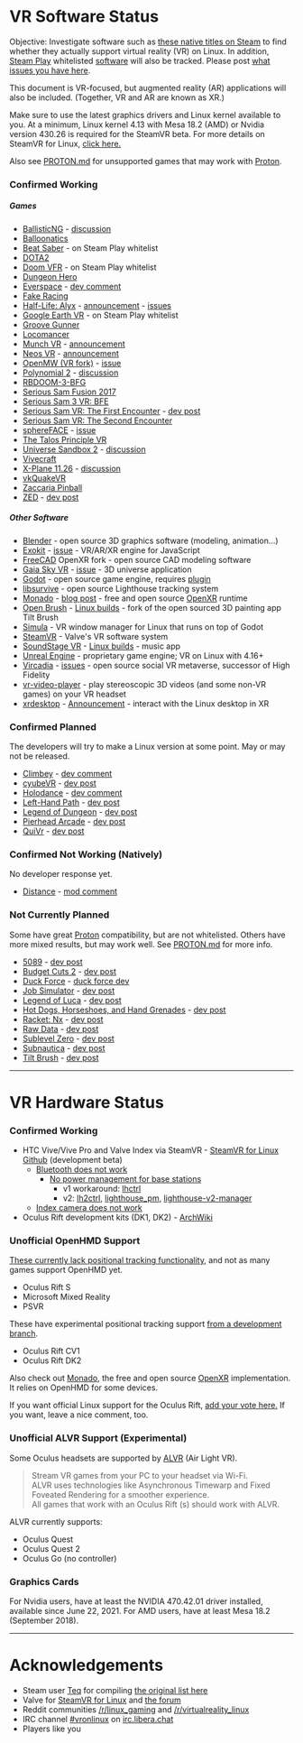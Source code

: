 <!--For a short line, feel free to use the [link text](URL) format. For longer lines, you may want to use the [link text][link reference name], and put the URL after its name in the bottom section with the others.-->

# VR Software Status

Objective: Investigate software such as [these native titles on Steam][Steam store link] to find whether they actually support virtual reality (VR) on Linux. In addition, [Steam Play] whitelisted [software] will also be tracked. Please post [what issues you have here][issues].

This document is VR-focused, but augmented reality (AR) applications will also be included. (Together, VR and AR are known as XR.)

Make sure to use the latest graphics drivers and Linux kernel available to you. At a minimum, Linux kernel 4.13 with Mesa 18.2 (AMD) or Nvidia version 430.26 is required for the SteamVR beta. For more details on SteamVR for Linux, [click here.][steamvr linux github]

Also see [PROTON.md] for unsupported games that may work with [Proton][proton].

### Confirmed Working

##### Games

* [BallisticNG][ballisticng] - [discussion][ballisticng thread]
* [Balloonatics][balloonatics]
* [Beat Saber][beat saber] - on Steam Play whitelist
* [DOTA2][dota2]
* [Doom VFR][doom vfr] - on Steam Play whitelist
* [Dungeon Hero][dungeon hero]
* [Everspace][everspace] - [dev comment][everspace dev]
* [Fake Racing][fakeracing]
* [Half-Life: Alyx][hl alyx] - [announcement][hl alyx announce] - [issues][hl alyx issues]
* [Google Earth VR][google earth vr]  - on Steam Play whitelist
* [Groove Gunner][groove gunner]
* [Locomancer][locomancer]
* [Munch VR][munch vr] - [announcement][munch vr announce]
* [Neos VR][neos vr] - [announcement][neos vr post]
* [OpenMW (VR fork)][openmw] - [issue][openmw issue]
* [Polynomial 2][polynomial 2] - [discussion][polynomial 2 thread]
* [RBDOOM-3-BFG](https://github.com/Codes4Fun/RBDOOM-3-BFG)
* [Serious Sam Fusion 2017](https://store.steampowered.com/app/564310)
* [Serious Sam 3 VR: BFE][serious sam 3]
* [Serious Sam VR: The First Encounter][serious sam vr1] - [dev post][ssvr1post]
* [Serious Sam VR: The Second Encounter][serious sam vr2]
* [sphereFACE][sphereface] - [issue](#2)
* [The Talos Principle VR](https://store.steampowered.com/app/552440/)
* [Universe Sandbox 2][universe sandbox 2] - [discussion][universe sandbox 2 discussion]
* [Vivecraft](http://www.vivecraft.org/)
* [X-Plane 11.26][xplane 11.26] - [discussion][xplane discussion]
* [vkQuakeVR][vkquakevr]
* [Zaccaria Pinball](https://store.steampowered.com/app/444930/)
* [ZED][zed] - [dev post][zed-vr]

##### Other Software

* [Blender][blender] - open source 3D graphics software (modeling, animation...)
* [Exokit][exokit] - [issue](#3) - VR/AR/XR engine for JavaScript
* [FreeCAD][freecad] OpenXR fork - open source CAD modeling software
* [Gaia Sky VR][gaia sky vr] - [issue](#4) - 3D universe application
* [Godot][godot] - open source game engine, requires [plugin][godot plugin]
* [libsurvive][libsurvive] - open source Lighthouse tracking system
* [Monado][monado] - [blog post][monado post] - free and open source [OpenXR][openxr] runtime
* [Open Brush][openbrush] - [Linux builds][openbrush builds] - fork of the open sourced 3D painting app Tilt Brush
* [Simula][simula] - VR window manager for Linux that runs on top of Godot
* [SteamVR][steamvr linux github] - Valve's VR software system
* [SoundStage VR][soundstage vr] - [Linux builds][soundstage-linux] - music app<!-- * A previous version of Unity worked with OpenVR on Linux, but Valve's Unity XR plugin needs fixing. See [unity xr]) -->
* [Unreal Engine][unreal] - proprietary game engine; VR on Linux with 4.16+
* [Vircadia](https://vircadia.com) - [issues](#13) - open source social VR metaverse, successor of High Fidelity
* [vr-video-player][vr-video] - play stereoscopic 3D videos (and some non-VR games) on your VR headset
* [xrdesktop][xrdesktop] - [Announcement][xrdesktop post] - interact with the Linux desktop in XR

### Confirmed Planned

The developers will try to make a Linux version at some point. May or may not be released.

* [Climbey][climbey] - [dev comment][climbey dev]
* [cyubeVR][cyubevr] - [dev post][cyubevr post]
* [Holodance][holodance] - [dev comment][holodance dev]
* [Left-Hand Path][left hand path] - [dev post][left hand post]
* [Legend of Dungeon][legend of dungeon] - [dev post][legend dev]
* [Pierhead Arcade][pierhead] - [dev post][pierhead dev]
* [QuiVr][quivr] - [dev post][quivr dev]

### Confirmed Not Working (Natively)

No developer response yet.

* [Distance][distance] - [mod comment][distance thread]

### Not Currently Planned

Some have great [Proton][proton] compatibility, but are not whitelisted. Others have more mixed results, but may work well. See [PROTON.md] for more info.

* [5089] - [dev post][5089 post]
* [Budget Cuts 2] - [dev post][bc2 post]
* [Duck Force] - [duck force dev]
* [Job Simulator] - [dev post][job sim post]
* [Legend of Luca] - [dev post][legend luca post]
* [Hot Dogs, Horseshoes, and Hand Grenades][h3vr] - [dev post][h3vr post]
* [Racket: Nx] - [dev post][racket nx post]
* [Raw Data] - [dev post][raw data post]
* [Sublevel Zero] - [dev post][sublevel zero post]
* [Subnautica] - [dev post][subnautica post]
* [Tilt Brush] - [dev post][tilt brush post]

----

# VR Hardware Status

### Confirmed Working

* HTC Vive/Vive Pro and Valve Index via SteamVR -
  [SteamVR for Linux Github][steamvr linux github] (development beta)
    * [Bluetooth does not work][bluetooth]
        * [No power management for base stations][base station issue]
          * v1 workaround: [lhctrl]
          * v2: [lh2ctrl], [lighthouse_pm], [lighthouse-v2-manager]
    * [Index camera does not work][index camera]
* Oculus Rift development kits (DK1, DK2) - [ArchWiki][archwiki rift]

### Unofficial OpenHMD Support

[These currently lack positional tracking functionality][openhmd], and not as many games support OpenHMD yet.

* Oculus Rift S
* Microsoft Mixed Reality
* PSVR

These have experimental positional tracking support [from a development branch][openhmd thaytan].

* Oculus Rift CV1
* Oculus Rift DK2

Also check out [Monado][monado], the free and open source [OpenXR][openxr] implementation. It relies on OpenHMD for some devices.

If you want official Linux support for the Oculus Rift, [add your vote here.][rift vote] If you want, leave a nice comment, too.

### Unofficial ALVR Support (Experimental)

Some Oculus headsets are supported by [ALVR](https://alvr-org.github.io/) (Air Light VR).

> Stream VR games from your PC to your headset via Wi-Fi.\
> ALVR uses technologies like Asynchronous Timewarp and Fixed Foveated Rendering for a smoother experience.\
> All games that work with an Oculus Rift (s) should work with ALVR. 

ALVR currently supports:

* Oculus Quest
* Oculus Quest 2
* Oculus Go (no controller)

### Graphics Cards 

For Nvidia users, have at least the NVIDIA 470.42.01 driver installed, available since June 22, 2021. For AMD users, have at least Mesa 18.2 (September 2018).

----

# Acknowledgements

* Steam user [Teq][teq] for compiling [the original list here][old list]
* Valve for [SteamVR for Linux][steamvr linux github] and [the forum][forum]
* Reddit communities [/r/linux_gaming] and [/r/virtualreality_linux]
* IRC channel [#vronlinux] on [irc.libera.chat](https://libera.chat/)
* Players like you

<!--Web Addresses (will not display)-->

  [Steam store link]: https://store.steampowered.com/search?vrsupport=401%2C402&os=linux
  [Steam Play]: https://steamcommunity.com/games/221410/announcements/detail/1696055855739350561
  [software]: https://www.protondb.com/explore?page=0&selectedFilters=userTags&selectedFilters=whitelisted&selectedTags=VR
  [issues]: https://gitlab.com/vr-on-linux/VR-on-Linux/-/issues
  [protondb tag]: https://www.protondb.com/explore?selectedFilters=userTags&selectedTags=VR
  [proton]: https://github.com/ValveSoftware/Proton/
  [PROTON.md]: https://gitlab.com/vr-on-linux/VR-on-Linux/-/blob/master/PROTON.md

<!--Confirmed Working: Games-->

  [ballisticng]: https://store.steampowered.com/app/473770
  [ballisticng thread]: https://steamcommunity.com/app/473770/discussions/9/3288067088117151530/
  [balloonatics]: https://store.steampowered.com/app/744600/Balloonatics/
  [beat saber]: https://store.steampowered.com/app/620980
  [doom vfr]: https://store.steampowered.com/app/650000
  [dota2]: https://store.steampowered.com/app/570/
  [dungeon hero]: https://store.steampowered.com/app/366810
  [everspace]: https://store.steampowered.com/app/396750
  [everspace dev]: https://steamcommunity.com/app/396750/discussions/0/1290691308569316537/?ctp=7#c3223871682611119274
  [fakeracing]: https://store.steampowered.com/app/1481600/Fake_Racing/
  [google earth vr]: https://store.steampowered.com/app/348250
  [hl alyx]: https://store.steampowered.com/app/546560/HalfLife_Alyx/
  [hl alyx announce]: https://steamcommunity.com/games/546560/announcements/detail/3758762298552654078
  [hl alyx issues]: https://gitlab.com/vr-on-linux/VR-on-Linux/-/issues/?search=Alyx&sort=title_asc&state=opened
  [locomancer]: https://store.steampowered.com/app/490250/
  [munch vr]: https://store.steampowered.com/app/549000
  [munch vr announce]: https://steamcommunity.com/games/549000/announcements/detail/254855783331915882
  [neos vr]: https://store.steampowered.com/app/740250/Neos_VR/
  [neos vr post]: https://store.steampowered.com/newshub/app/740250/view/3300515414498852519
  [openmw]: https://gitlab.com/madsbuvi/openmw
  [openmw issue]: https://gitlab.com/madsbuvi/openmw/-/issues/33#note_441945362
  [polynomial 2]: https://store.steampowered.com/app/379420
  [polynomial 2 thread]: https://steamcommunity.com/app/379420/discussions/0/135512305401923487/?tscn=1501357291#c1471966894875192367
  [serious sam 3]: https://store.steampowered.com/app/567670
  [serious sam vr1]: https://store.steampowered.com/app/552450
  [ssvr1post]: https://steamcommunity.com/games/552450/announcements/detail/508182627702316801
  [serious sam vr2]: https://store.steampowered.com/app/552460
  [sphereface]: https://store.steampowered.com/app/485680
  [vkquakevr]: https://github.com/VsevolodGolovanov/vkQuakeVR
  [xplane 11.26]: https://store.steampowered.com/app/269950
  [xplane discussion]: https://forums.x-plane.org/index.php?/forums/topic/157332-xplane-vr-on-linux/
  [universe sandbox 2]: https://store.steampowered.com/app/230290
  [universe sandbox 2 discussion]: https://steamcommunity.com/app/230290/discussions/0/1488866180597515211/?ctp=2#c2590022385666315727
  [zed]: https://store.steampowered.com/app/953370/ZED/
  [zed-vr]: https://www.reddit.com/r/linux_gaming/comments/c5ry16/zed_releases_for_linux_today_this_game_was/

<!--Confirmed Working: Other Software-->

  [blender]: https://www.blender.org/
  [exokit]: https://github.com/webmixedreality/exokit
  [freecad]: https://github.com/kwahoo2/FreeCAD/releases
  [gaia sky vr]: https://gitlab.com/langurmonkey/gaiasky/tree/vr#readme
  [godot]: https://godotengine.org/
  [godot plugin]: https://github.com/GodotVR/godot_openvr
  [libsurvive]: https://github.com/cntools/libsurvive
  [monado]: https://monado.dev
  [monado post]: https://www.collabora.com/news-and-blog/news-and-events/introducing-monado.html
  [openxr]: https://www.khronos.org/openxr/
  [openbrush]: https://github.com/icosa-gallery/open-brush#readme
  [openbrush builds]: https://openbrush.itch.io/openbrush
  [simula]: https://github.com/SimulaVR/Simula
  [soundstage vr]: https://github.com/ChristophHaag/soundstagevr
  [soundstage-linux]: https://gitlab.com/vr-on-linux/VR-on-Linux/-/issues/5#note_93726156
  [unity xr]: https://github.com/ValveSoftware/unity-xr-plugin/issues?q=is%3Aissue+linux+is%3Aopen
  [unreal]: https://www.unrealengine.com/
  [vr-video]: https://git.dec05eba.com/vr-video-player/about/
  [xrdesktop]: https://gitlab.freedesktop.org/xrdesktop/xrdesktop
  [xrdesktop post]: https://www.collabora.com/news-and-blog/news-and-events/moving-the-linux-desktop-to-another-reality.html
<!--Confirmed Planned-->
  [climbey]: https://store.steampowered.com/app/520010
  [climbey dev]: https://steamcommunity.com/app/520010/discussions/0/133257959063050510/#c1368380934259432022
  [cyubevr]: https://store.steampowered.com/app/619500
  [cyubevr post]: https://steamcommunity.com/games/619500/announcements/detail/1699428479882614708/
  [Duck Force]: https://store.steampowered.com/app/511690
  [duck force dev]: https://steamcommunity.com/app/511690/discussions/0/343785574533821511/#c1290690926869411890
  [groove gunner]: https://store.steampowered.com/app/976930
  [holodance]: https://store.steampowered.com/app/422860
  [holodance dev]: https://steamcommunity.com/app/422860/discussions/0/1697167355224768144/#c1697167355224998756
  [left hand path]: https://store.steampowered.com/app/488760
  [left hand post]: https://reddit.com/r/Vive/comments/7c1kmi/l/dpmwb4o/?context=3
  [legend of dungeon]: https://store.steampowered.com/app/238280
  [legend dev]: https://steamcommunity.com/app/238280/discussions/0/135509823662970415/
  [pierhead]: https://store.steampowered.com/app/435490
  [pierhead dev]: https://steamcommunity.com/app/435490/discussions/0/133258593403413970/?tscn=1489091768
  [quivr]: https://store.steampowered.com/app/489380
  [quivr dev]: https://steamcommunity.com/app/489380/discussions/0/133258092240841267/?tscn=1487964739#c133258092241433588

<!--Confirmed Not Working-->

  [distance]: https://store.steampowered.com/app/233610
  [distance thread]: https://steamcommunity.com/app/233610/discussions/0/135512305401859168/#c2949168687313272972
  
<!--Not Currently Planned-->

  [5089]: https://store.steampowered.com/app/414510
  [5089 post]: https://steamcommunity.com/app/414510/discussions/0/458606877328345110/?tscn=1488516436
  [Budget Cuts 2]: https://store.steampowered.com/app/1092430/
  [bc2 post]: https://steamcommunity.com/app/1092430/discussions/0/1693843461177999079/#c1738882605425299335
  [Job Simulator]: https://store.steampowered.com/app/448280/
  [job sim post]: https://steamcommunity.com/app/448280/discussions/0/412449508293339269/#c135509823665930598
  [Legend of Luca]: https://store.steampowered.com/app/433600/
  [legend luca post]: https://steamcommunity.com/app/433600/discussions/0/135511027315876295/?tscn=1492031383
  [h3vr]: https://store.steampowered.com/app/450540/
  [h3vr post]: https://www.reddit.com/r/H3VR/comments/5vj1ws/linux_support
  [Racket: Nx]: https://store.steampowered.com/app/428080/
  [racket nx post]: https://steamcommunity.com/app/428080/discussions/0/133258593391051295/
  [Raw Data]: https://store.steampowered.com/app/436320/
  [raw data post]: https://steamcommunity.com/app/436320/discussions/0/144513248274232587/?tscn=1488917004
  [Sublevel Zero]: https://store.steampowered.com/app/327880/
  [sublevel zero post]: https://steamcommunity.com/app/327880/discussions/0/412447613577448648/?tscn=1488620416
  [Subnautica]: https://store.steampowered.com/app/264710/
  [subnautica post]: https://steamcommunity.com/app/264710/discussions/0/490123938436996887/
  [Tilt Brush]: https://store.steampowered.com/app/327140/
  [tilt brush post]: https://www.phoronix.com/forums/forum/software/linux-gaming/934616-trying-the-steamvr-beta-on-linux-feels-more-like-an-early-alpha?p=934623#post934623

<!--VR Hardware Status-->

  [steamvr linux github]: https://github.com/ValveSoftware/SteamVR-for-Linux
  [base station issue]: https://github.com/ValveSoftware/SteamVR-for-Linux/issues/320
  [lhctrl]: https://github.com/risa2000/lhctrl
  [lh2ctrl]: https://github.com/risa2000/lh2ctrl
  [lighthouse_pm]: https://github.com/jeroen1602/lighthouse_pm
  [lighthouse-v2-manager]: https://github.com/nouser2013/lighthouse-v2-manager
  [bluetooth]: https://github.com/ValveSoftware/SteamVR-for-Linux/issues/96
  [index camera]: https://github.com/ValveSoftware/SteamVR-for-Linux/issues/231
  [archwiki rift]: https://wiki.archlinux.org/index.php/Oculus_Rift
  [openhmd]: http://www.openhmd.net/index.php/devices/
  [openhmd thaytan]: https://github.com/thaytan/OpenHMD/tree/rift-kalman-filter
  [rift vote]: https://oculus.uservoice.com/forums/918556-oculus-rift-s-and-rift/suggestions/32672992-add-linux-support

<!--Graphics Cards-->

  [nvidia forum thread]: https://forums.developer.nvidia.com/t/support-for-async-reprojection/123382
  [async nvidia]: https://github.com/ValveSoftware/SteamVR-for-Linux/issues/214
  
<!--Acknowledgements-->

  [teq]: https://steamcommunity.com/id/tangoechoquebec
  [old list]: https://steamcommunity.com/app/250820/discussions/5/133257959064016658/
  [forum]: https://steamcommunity.com/app/250820/discussions/5/
  [/r/linux_gaming]: https://www.reddit.com/r/linux_gaming
  [/r/virtualreality_linux]: https://www.reddit.com/r/virtualreality_linux
  [#vronlinux]: https://web.libera.chat/#vronlinux
